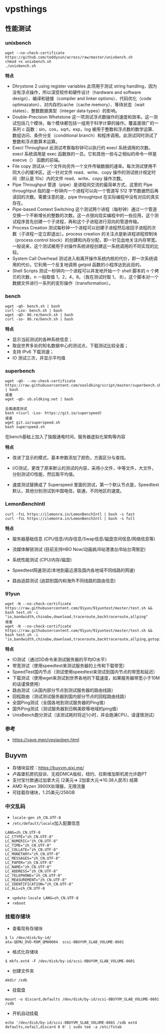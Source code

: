 # vpsthings

## 性能测试
### unixbench
```
wget --no-check-certificate https://github.com/teddysun/across/raw/master/unixbench.sh
chmod +x unixbench.sh
./unixbench.sh
```
**特点**
- Dhrystone 2 using register variables
此项用于测试 string handling，因为没有浮点操作，所以深受软件和硬件设计（hardware and software design）、编译和链接（compiler and linker options）、代码优化（code optimazaton）、对内存的cache（cache memory）、等待状态（wait states）、整数数据类型（integer data types）的影响。
- Double-Precision Whetstone
这一项测试浮点数操作的速度和效率。这一测试包括几个模块，每个模块都包括一组用于科学计算的操作。覆盖面很广的一系列 c 函数：sin，cos，sqrt，exp，log 被用于整数和浮点数的数学运算、数组访问、条件分支（conditional branch）和程序调用。此测试同时测试了整数和浮点数算术运算。
- Execl Throughput
此测试考察每秒钟可以执行的 execl 系统调用的次数。 execl 系统调用是 exec 函数族的一员。它和其他一些与之相似的命令一样是 execve（） 函数的前端。
- File copy
测试从一个文件向另外一个文件传输数据的速率。每次测试使用不同大小的缓冲区。这一针对文件 read、write、copy 操作的测试统计规定时间（默认是 10s）内的文件 read、write、copy 操作次数。
- Pipe Throughput
管道（pipe）是进程间交流的最简单方式，这里的 Pipe throughtput 指的是一秒钟内一个进程可以向一个管道写 512 字节数据然后再读回的次数。需要注意的是，pipe throughtput 在实际编程中没有对应的真实存在。
- Pipe-based Context Switching
这个测试两个进程（每秒钟）通过一个管道交换一个不断增长的整数的次数。这一点很向现实编程中的一些应用，这个测试程序首先创建一个子进程，再和这个子进程进行双向的管道传输。
- Process Creation
测试每秒钟一个进程可以创建子进程然后收回子进程的次数（子进程一定立即退出）。process creation 的关注点是新进程进程控制块（process control block）的创建和内存分配，即一针见血地关注内存带宽。一般说来，这个测试被用于对操作系统进程创建这一系统调用的不同实现的比较。
- System Call Overhead
测试进入和离开操作系统内核的代价，即一次系统调用的代价。它利用一个反复地调用 getpid 函数的小程序达到此目的。
- Shell Scripts
测试一秒钟内一个进程可以并发地开始一个 shell 脚本的 n 个拷贝的次数，n 一般取值 1，2，4，8。（我在测试时取 1， 8）。这个脚本对一个数据文件进行一系列的变形操作（transformation）。

### bench

```
wget -qO- bench.sh | bash
curl -Lso- bench.sh | bash
wget -qO- 86.re/bench.sh | bash
curl -so- 86.re/bench.sh | bash
```

**特点**

- 显示当前测试的各种系统信息；
- 取自世界多处的知名数据中心的测试点，下载测试比较全面；
- 支持 IPv6 下载测速；
- IO 测试三次，并显示平均值



### superbench

```
wget -qO- --no-check-certificate https://raw.githubusercontent.com/oooldking/script/master/superbench.sh | bash
或者
wget -qO- sb.oldking.net | bash
 
全面速度测试
bash <(curl -Lso- https://git.io/superspeed)
或者
wget git.io/superspeed.sh
bash superspeed.sh
```

在bench基础上加入了独服通电时间，服务器虚拟化架构等内容

**特点**

- 改进了显示的模式，基本参数添加了颜色，方面区分与查找。
- I/O测试，更改了原来默认的测试的内容，采用小文件，中等文件，大文件，分别测试IO性能，然后取平均值。

- 速度测试替换成了 Superspeed 里面的测试，第一个默认节点是，Speedtest 默认，其他分别测试到中国电信，联通，不同地区的速度。

### LemonBenchIntl 

```
curl -fsL https://ilemonra.in/LemonBenchIntl | bash -s fast
curl -fsL https://ilemonra.in/LemonBenchIntl | bash -s full
```

**特点**

- 服务器基础信息 (CPU信息/内存信息/Swap信息/磁盘空间信息/网络信息等)

- 流媒体解锁测试 (目前支持HBO Now/动画疯/B站港澳台/B站台湾限定)

- 系统性能测试 (CPU/内存/磁盘)

- Speedtest网速测试(本地到最近源及国内各地域不同线路的网速)

- 路由追踪测试 (追踪到国内和海外不同线路的路由信息)

### 91yun

```
wget -N --no-check-certificate https://raw.githubusercontent.com/91yun/91yuntest/master/test.sh && bash test.sh -i "io,bandwidth,chinabw,download,traceroute,backtraceroute,allping"
或者
wget -N --no-check-certificate https://raw.githubusercontent.com/91yun/91yuntest/master/test.sh && bash test.sh -i "io,bandwidth,chinabw,download,traceroute,backtraceroute,allping,gotoping,benchtest"
```



**特点**

- IO测试（通过DD命令来测试服务器的平均IO水平）
- 带宽测试（使用speedtest来测试服务器的上传和下载带宽）
- SpeedTest国内节点（测试使用speedtest来测试到国内节点的带宽和延迟）
- 下载测试（使用wget来测试到世界各地的下载速度，如果服务器带宽小于10M的话谨慎使用）
- 路由测试（从国内部分节点到测试服务器的路由线路）
- 回程路由（测试测试服务器到国内部分节点的回程路由线路）
- 全国Ping测试（全国各地到测试服务器的Ping值）
- 国外Ping测试（测试服务器到日韩美欧等地域的ping值）
- UnixBench跑分测试（该测试耗时将近1小时，并会跑满CPU，请谨慎测试）

### 参考

- https://vave.men/vpsjaoben.html



## Buyvm

- 存储块监控：https://buyvm.qixi.me/
- 卢森堡机房抗投诉、无视DMCA版权，纽约、拉斯维加斯机房允许跑PT
- 支付宝付款通过加拿大元 (2美元=> 2加拿大元=>10.38人民币) 结算
- AMD Ryzen 3900X处理器，无限流量
- 可挂载存储块，1.25美元/256GB

### 中文乱码

- `locale-gen zh_CN.UTF-8`
- `/etc/default/locale`加入配置信息

```
LANG=zh_CN.UTF-8
LC_CTYPE="zh_CN.UTF-8"
LC_NUMERIC="zh_CN.UTF-8"
LC_TIME="zh_CN.UTF-8"
LC_COLLATE="zh_CN.UTF-8"
LC_MONETARY="zh_CN.UTF-8"
LC_MESSAGES="zh_CN.UTF-8"
LC_PAPER="zh_CN.UTF-8"
LC_NAME="zh_CN.UTF-8"
LC_ADDRESS="zh_CN.UTF-8"
LC_TELEPHONE="zh_CN.UTF-8"
LC_MEASUREMENT="zh_CN.UTF-8"
LC_IDENTIFICATION="zh_CN.UTF-8"
LC_ALL=zh_CN.UTF-8
```

- `update-locale LANG=zh_CN.UTF-8`
- `reboot`

### 挂载存储块

- 查看现有存储块

```
$ ls /dev/disk/by-id/
ata-QEMU_DVD-ROM_QM00004  scsi-0BUYVM_SLAB_VOLUME-8601
```

- 格式化存储块

```
$ mkfs.ext4 -F /dev/disk/by-id/scsi-0BUYVM_SLAB_VOLUME-8601
```

- 创建文件夹

```
mkdir /sdb
```

- 挂载盘

```
mount -o discard,defaults /dev/disk/by-id/scsi-0BUYVM_SLAB_VOLUME-8601 /sdb
```

- 开机自动挂载

```
echo '/dev/disk/by-id/scsi-0BUYVM_SLAB_VOLUME-8601 /sdb ext4 defaults,nofail,discard 0 0' | sudo tee -a /etc/fstab
```





